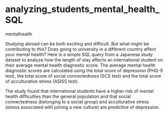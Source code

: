 # analyzing_students_mental_health_SQL
mentalhealth


Studying abroad can be both exciting and difficult. But what might be contributing to this? Does going to university in a different country affect your mental health? Here is a simple SQL query from a Japanese study dataset to analyze how the length of stay affects an international student on their average mental health diagnostic score. The average mental health diagnostic scores are calculated using the total score of depression (PHQ-9 test), the total score of social connectedness (SCS test) and the total score of acculturative stress (ASISS test).

The study found that international students have a higher risk of mental health difficulties than the general population and that social connectedness (belonging to a social group) and acculturative stress (stress associated with joining a new culture) are predictive of depression.